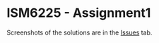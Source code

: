 # ISM6225 - Assignment1

Screenshots of the solutions are in the [Issues](https://github.com/leighirving/ISM6225---Assignment1/issues/1) tab.
